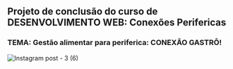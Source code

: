 ## Projeto de conclusão do curso de DESENVOLVIMENTO WEB: Conexões Perifericas
### TEMA: Gestão alimentar para periferica: CONEXÃO GASTRÔ!
![Instagram post - 3 (6)](https://github.com/thifanny-tif/gest-o-alimentar/assets/128502624/bff64728-c056-4c90-865b-c37b33bdba89)
